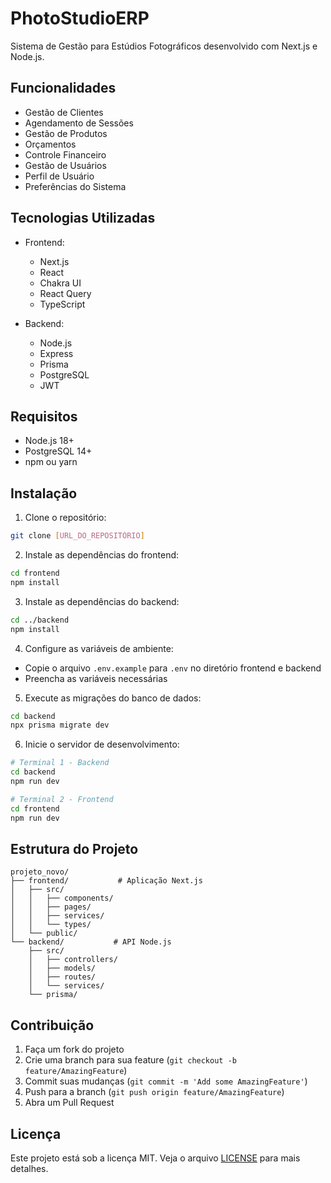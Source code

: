 # PhotoStudioERP

Sistema de Gestão para Estúdios Fotográficos desenvolvido com Next.js e Node.js.

## Funcionalidades

- Gestão de Clientes
- Agendamento de Sessões
- Gestão de Produtos
- Orçamentos
- Controle Financeiro
- Gestão de Usuários
- Perfil de Usuário
- Preferências do Sistema

## Tecnologias Utilizadas

- Frontend:
  - Next.js
  - React
  - Chakra UI
  - React Query
  - TypeScript

- Backend:
  - Node.js
  - Express
  - Prisma
  - PostgreSQL
  - JWT

## Requisitos

- Node.js 18+
- PostgreSQL 14+
- npm ou yarn

## Instalação

1. Clone o repositório:
```bash
git clone [URL_DO_REPOSITÓRIO]
```

2. Instale as dependências do frontend:
```bash
cd frontend
npm install
```

3. Instale as dependências do backend:
```bash
cd ../backend
npm install
```

4. Configure as variáveis de ambiente:
- Copie o arquivo `.env.example` para `.env` no diretório frontend e backend
- Preencha as variáveis necessárias

5. Execute as migrações do banco de dados:
```bash
cd backend
npx prisma migrate dev
```

6. Inicie o servidor de desenvolvimento:
```bash
# Terminal 1 - Backend
cd backend
npm run dev

# Terminal 2 - Frontend
cd frontend
npm run dev
```

## Estrutura do Projeto

```
projeto_novo/
├── frontend/           # Aplicação Next.js
│   ├── src/
│   │   ├── components/
│   │   ├── pages/
│   │   ├── services/
│   │   └── types/
│   └── public/
└── backend/           # API Node.js
    ├── src/
    │   ├── controllers/
    │   ├── models/
    │   ├── routes/
    │   └── services/
    └── prisma/
```

## Contribuição

1. Faça um fork do projeto
2. Crie uma branch para sua feature (`git checkout -b feature/AmazingFeature`)
3. Commit suas mudanças (`git commit -m 'Add some AmazingFeature'`)
4. Push para a branch (`git push origin feature/AmazingFeature`)
5. Abra um Pull Request

## Licença

Este projeto está sob a licença MIT. Veja o arquivo [LICENSE](LICENSE) para mais detalhes. 